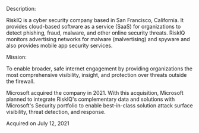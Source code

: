 Description:

RiskIQ is a cyber security company based in San Francisco, California. It provides cloud-based software as a service (SaaS) for organizations to detect phishing, fraud, malware, and other online security threats. RiskIQ monitors advertising networks for malware (malvertising) and spyware and also provides mobile app security services.

Mission:

To enable broader, safe internet engagement by providing organizations the most comprehensive visibility, insight, and protection over threats outside the firewall.

Microsoft acquired the company in 2021. With this acquisition, Microsoft planned to integrate RiskIQ's complementary data and solutions with Microsoft's Security portfolio to enable best-in-class solution attack surface visibility, threat detection, and response. 

Acquired on July 12, 2021